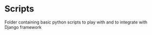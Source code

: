 # Scripts

Folder containing basic python scripts to play with and to integrate with Django framework

